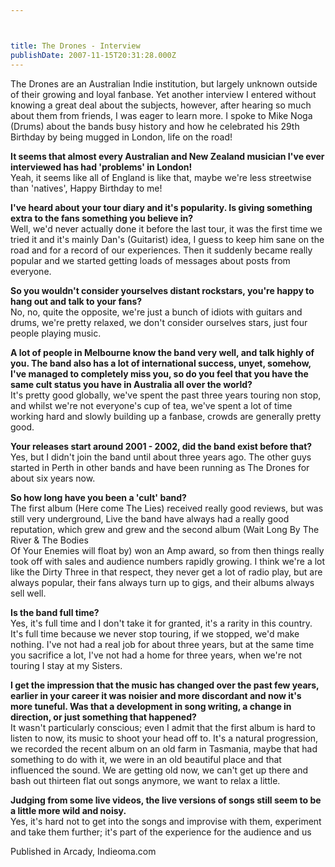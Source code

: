 ```yaml
---



title: The Drones - Interview
publishDate: 2007-11-15T20:31:28.000Z
---
```



The Drones are an Australian Indie institution, but largely unknown outside of their growing and loyal fanbase. Yet another interview I entered without knowing a great deal about the subjects, however, after hearing so much about them from friends, I was eager to learn more. I spoke to Mike Noga (Drums) about the bands busy history and how he celebrated his 29th Birthday by being mugged in London, life on the road!

<strong>It seems that almost every Australian and New Zealand musician I've ever interviewed has had 'problems' in London!</strong><br />  Yeah, it seems like all of England is like that, maybe we're less streetwise than 'natives', Happy Birthday to me!

<strong>I've heard about your tour diary and it's popularity. Is giving something extra to the fans something you believe in?</strong><br />  Well, we'd never actually done it before the last tour, it was the first time we tried it and it's mainly Dan's (Guitarist) idea, I guess to keep him sane on the road and for a record of our experiences. Then it suddenly became really popular and we started getting loads of messages about posts from everyone.

<strong>So you wouldn't consider yourselves distant rockstars, you're happy to hang out and talk to your fans?</strong><br />  No, no, quite the opposite, we're just a bunch of idiots with guitars and drums, we're pretty relaxed, we don't consider ourselves stars, just four people playing music.

<strong>A lot of people in Melbourne know the band very well, and talk highly of you. The band also has a lot of international success, unyet, somehow, I've managed to completely miss you, so do you feel that you have the same cult status you have in Australia all over the world?</strong><br />  It's pretty good globally, we've spent the past three years touring non stop, and whilst we're not everyone's cup of tea, we've spent a lot of time working hard and slowly building up a fanbase, crowds are generally pretty good.

<strong>Your releases start around 2001 - 2002, did the band exist before that?</strong><br />  Yes, but I didn't join the band until about three years ago. The other guys started in Perth in other bands and have been running as The Drones for about six years now.

<strong>So how long have you been a 'cult' band?</strong><br />  The first album (Here come The Lies) received really good reviews, but was still very underground, Live the band have always had a really good reputation, which grew and grew and the second album (Wait Long By The River &amp; The Bodies <br />  Of Your Enemies will float by) won an Amp award, so from then things really took off with sales and audience numbers rapidly growing. I think we're a lot like the Dirty Three in that respect, they never get a lot of radio play, but are always popular, their fans always turn up to gigs, and their albums always sell well.

<strong>Is the band full time?</strong><br />  Yes, it's full time and I don't take it for granted, it's a rarity in this country. It's full time because we never stop touring, if we stopped, we'd make nothing. I've not had a real job for about three years, but at the same time you sacrifice a lot, I've not had a home for three years, when we're not touring I stay at my Sisters.

<strong>I get the impression that the music has changed over the past few years, earlier in your career it was noisier and more discordant and now it's more tuneful. Was that a development in song writing, a change in direction, or just something that happened?</strong><br />  It wasn't particularly conscious; even I admit that the first album is hard to listen to now, its music to shoot your head off to. It's a natural progression, we recorded the recent album on an old farm in Tasmania, maybe that had something to do with it, we were in an old beautiful place and that influenced the sound. We are getting old now, we can't get up there and bash out thirteen flat out songs anymore, we want to relax a little.

<strong>Judging from some live videos, the live versions of songs still seem to be a little more wild and noisy.</strong><br />  Yes, it's hard not to get into the songs and improvise with them, experiment and take them further; it's part of the experience for the audience and us


Published in Arcady, Indieoma.com

